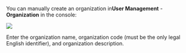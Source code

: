 You can manually create an organization in**User Management** - **Organization** in the console:

![](~@imagesEnUs/guides/org/Xnip2021-02-24_19-52-07.png)

Enter the organization name, organization code (must be the only legal English identifier), and organization description.
